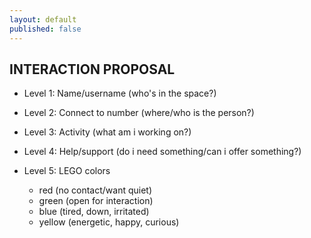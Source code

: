 ```yaml
---
layout: default
published: false
---
```


## INTERACTION PROPOSAL

* Level 1:	Name/username (who's in the space?)  

* Level 2: Connect to number (where/who is the person?)  

* Level 3: Activity (what am i working on?)  

* Level 4: Help/support (do i need something/can i offer something?)  

* Level 5: LEGO colors   
	* red (no contact/want quiet)  
	* green (open for interaction)  
	* blue (tired, down, irritated)  
	* yellow (energetic, happy, curious)  